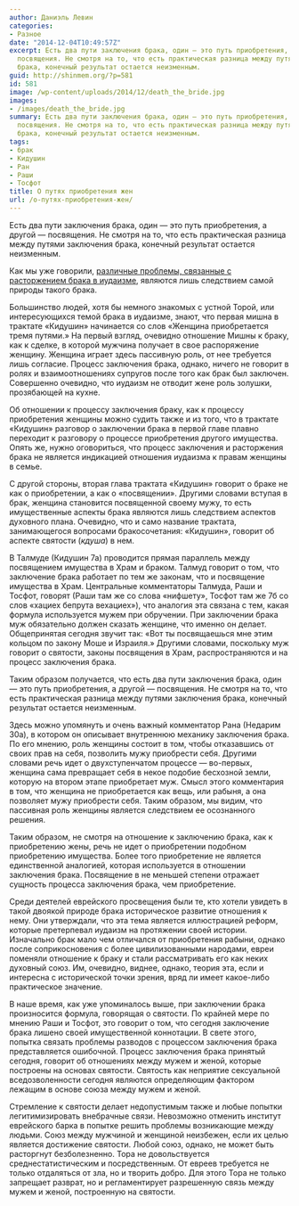 ```yaml
---
author: Даниэль Левин
categories:
- Разное
date: "2014-12-04T10:49:57Z"
excerpt: Есть два пути заключения брака, один — это путь приобретения, а другой —
  посвящения. Не смотря на то, что есть практическая разница между путями заключения
  брака, конечный результат остается неизменным.
guid: http://shinmem.org/?p=581
id: 581
image: /wp-content/uploads/2014/12/death_the_bride.jpg
images:
- /images/death_the_bride.jpg
summary: Есть два пути заключения брака, один — это путь приобретения, а другой —
  посвящения. Не смотря на то, что есть практическая разница между путями заключения
  брака, конечный результат остается неизменным.
tags:
- брак
- Кидушин
- Ран
- Раши
- Тосфот
title: О путях приобретения жен
url: /о-путях-приобретения-жен/
---
```

Есть два пути заключения брака, один — это путь приобретения, а другой — посвящения. Не смотря на то, что есть практическая разница между путями заключения брака, конечный результат остается неизменным.<!--more-->

<p class="western">
  Как мы уже говорили, <a title="О проблеме с разводами" href="http://shinmem.org/blog/post/%d0%be-%d0%bf%d1%80%d0%be%d0%b1%d0%bb%d0%b5%d0%bc%d0%b5-%d1%81-%d1%80%d0%b0%d0%b7%d0%b2%d0%be%d0%b4%d0%b0%d0%bc%d0%b8">различные проблемы, связанные с расторжением брака в иудаизме</a>, являются лишь следствием самой природы такого брака.
</p>

<p class="western">
  Большинство людей, хотя бы немного знакомых с устной Торой, или интересующихся темой брака в иудаизме, знают, что первая мишна в трактате «Кидушин» начинается со слов «Женщина приобретается тремя путями.» На первый взгляд, очевидно отношение Мишны к браку, как к сделке, в которой мужчина получает в свое распоряжение женщину. Женщина играет здесь пассивную роль, от нее требуется лишь согласие. Процесс заключения брака, однако, ничего не говорит в ролях и взаимоотношениях супругов после того как брак был заключен. Совершенно очевидно, что иудаизм не отводит жене роль золушки, прозябающей на кухне.
</p>

<p class="western">
  Об отношении к процессу <span>заключения </span>браку, как к процессу приобретения женщины можно судить также и из того, что в трактате «Кидушин» разговор о заключении брака в первой главе плавно переходит к разговору о процессе приобретения другого имущества. Опять же, нужно оговориться, что процесс заключения и расторжения брака не является индикацией отношения иудаизма к правам женщины в семье.
</p>

<p class="western">
  С другой стороны, вторая глава трактата «Кидушин» говорит о браке не как о приобретении, а как о «посвящении». Другими словами вступая в брак, женщина становится посвященной своему мужу, то есть имущественные аспекты брака являются лишь следствием аспектов духовного плана. Очевидно, что и само название трактата, занимающегося вопросами бракосочетания: «Кидушин», говорит об аспекте святости (<i>кдуша</i>) в нем.
</p>

<p class="western">
  В Талмуде (Кидушин 7а) проводится прямая параллель между посвящением <span>имущества в Храм и браком. Талмуд говорит о том, что заключение</span> <span>брака работает по тем же законам, что и посвящение имущества в Храм. Центральные комментаторы Талмуда, Раши и Тосфот, говорят </span><span>(Раши там же со слова «нифшету», Тосфот там же 7б со слов «хациех бепрута вехациех»)</span><span>, что аналогия эта с</span><span>вязана с тем, какая формула используется мужем при обручении. При заключении брака муж обязательно должен сказать женщине, что именно он делает. Общепринятая сегодня звучит так: «Вот ты посвящаешься мне этим кольцом по закону Моше и Израиля.» Другими словами, поскольку муж говорит о святости, законы посвящения в Храм, распространяются и на процесс заключения брака.</span>
</p>

<p class="western">
  <span>Таким образом получается, что есть два пути заключения брака, один — это путь приобретения, а другой — посвящения. Не смотря на то, что есть практическая разница между путями заключения брака, конечный результат остается неизменным.</span>
</p>

<p class="western">
  <span>Здесь можно упомянуть и очень важный комментатор Рана </span><span>(Недарим 30а)</span><span>, в котором он описывает внутреннюю механику заключения брака. </span><span>По его мнению, роль женщины состоит в том, чтобы отказа</span><span>вшись</span><span> от своих прав на себя, </span><span>позволить мужу приобрести себя. Другими словами речь идет о двухступенчатом процессе — во-первых, женщина сама превращает себя в некое подобие бесхозной земли, которую на втором этапе приобретает муж. Смысл этого комментария в том, что женщина не приобретается как вещь, или рабыня, а она позволяет мужу приобрести себя. Таким образом, мы видим, что пассивная роль женщины является следствием ее осознанного решения.</span>
</p>

<p class="western">
  <span>Таким образом, не смотря на отношение к заключению брака, как к приобретению жены, речь не идет о приобретении подобном приобретению имущества. Более того приобретение не является единственной аналогией, которая используется в отношении заключения брака. Посвящение в не меньшей степени отражает сущность процесса заключения брака, чем приобретение.</span>
</p>

<p class="western">
  <span>Среди деятелей еврейского просвещения были те, кто хотели увидеть в такой двоякой природе брака историческое развитие отношения к нему. Они утверждали, что эта тема является иллюстрацией реформ, которые претерпевал иудаизм на протяжении своей истории. Изначально брак мало чем отличался от приобретения рабыни, однако после соприкосновения с более цивилизованными народами, евреи поменяли отношение к браку и стали рассматривать его как неких духовный союз. </span><span>Им, очевидно, виднее, однако, теория эта, если и интересна с исторической точки зрения, вряд ли имеет какое-либо практическое значение.</span>
</p>

<p class="western">
  <span>В наше время, как уже упоминалось выше, при заключении брака произносится формула, говорящая о святости. По крайней мере по мнению Раши и Тосфот, это говорит о том, что сегодня заключение брака лишено своей имущественной коннотации. В свете этого, попытка связать проблемы разводов с процессом заключения брака представляется ошибочной. Процесс заключения брака принятый сегодня, говорит об отношениях между мужем и женой, которые построены на основах святости. Святость как неприятие сексуальной вседозволенности сегодня являются определяющим фактором лежащим в основе союза между мужем и женой.</span>
</p>

<p class="western">
  <span>Стремление к святости делает недопустимым также и любые попытки легитимизировать внебрачные связи. Невозможно отменить институт еврейского барка в попытке решить проблемы возникающие между людьми. </span><span>Союз между мужчиной и женщиной неизбежен, если их целью является достижение святости. Любой союз, </span><span>однако,</span><span> не может быть расторгнут безболезненно. </span><span>Тора не довольствуется среднестатистическим и посредственным. От евреев требуется не только отдаляться от зла, но и творить добро. Для этого Тора не только запрещает разврат, но и регламентирует разрешенную связь между мужем и женой, построенную на святости.</span>
</p>
